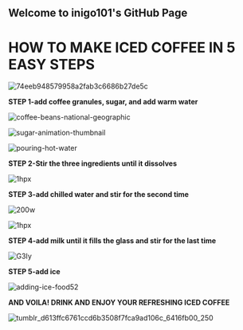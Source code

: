 ## Welcome to inigo101's GitHub Page

# HOW TO MAKE ICED COFFEE IN 5 EASY STEPS

![74eeb948579958a2fab3c6686b27de5c](https://user-images.githubusercontent.com/95487911/155266059-78c3d8e3-024a-410b-b5a9-228c629fdf4d.gif)

**STEP 1-add coffee granules, sugar, and add warm water**

![coffee-beans-national-geographic](https://user-images.githubusercontent.com/95487911/155266454-58bb4b88-c372-492e-8048-34ac7444cd86.gif)

![sugar-animation-thumbnail](https://user-images.githubusercontent.com/95487911/155266600-f007b767-60c0-41af-b5ee-de3d8232472d.gif)

![pouring-hot-water](https://user-images.githubusercontent.com/95487911/155266668-e9bbb45b-7988-42d6-bb5b-64c92d0233ad.gif)

**STEP 2-Stir the three ingredients until it dissolves**

![1hpx](https://user-images.githubusercontent.com/95487911/155267020-b792bdc7-ac72-46c8-842c-3b67d3ae2b99.gif)

**STEP 3-add chilled water and stir for the second time**

![200w](https://user-images.githubusercontent.com/95487911/155267310-735264a2-0476-4dfd-b802-5cd95b6c9b9e.gif)


![1hpx](https://user-images.githubusercontent.com/95487911/155267020-b792bdc7-ac72-46c8-842c-3b67d3ae2b99.gif)

**STEP 4-add milk until it fills the glass and stir for the last time**

![G3Iy](https://user-images.githubusercontent.com/95487911/155267577-d17de9e4-84f0-492e-869d-30b8a1876194.gif)

**STEP 5-add ice**

![adding-ice-food52](https://user-images.githubusercontent.com/95487911/155267821-0074beea-24d6-48f7-aaa1-4f5ab45eefa7.gif)

**AND VOILA! DRINK AND ENJOY YOUR REFRESHING ICED COFFEE**

![tumblr_d613ffc6761ccd6b3508f7fca9ad106c_6416fb00_250](https://user-images.githubusercontent.com/95487911/155268230-95c080da-7918-4446-9d27-eebe4baf4f7e.gif)
